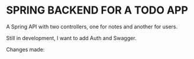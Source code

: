 # SPRING BACKEND FOR A TODO APP
A Spring API with two controllers, one for notes and another for users.

Still in development, I want to add Auth and Swagger.

Changes made:
